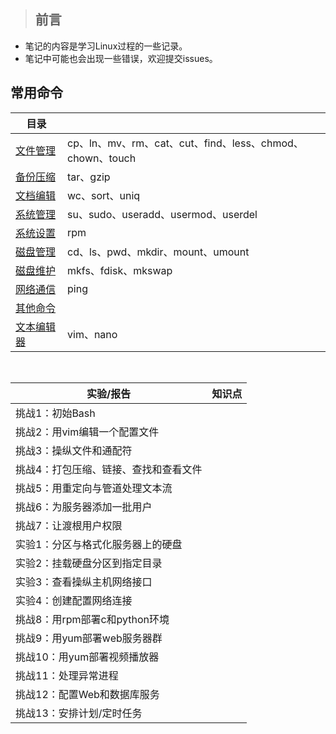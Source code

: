 > ## 前言  
* 笔记的内容是学习Linux过程的一些记录。
* 笔记中可能也会出现一些错误，欢迎提交issues。

## 常用命令
|目录|  |
|--------|--------|
|[文件管理](https://github.com/1023byte/Learning-Linux/blob/master/command/00.md)|cp、ln、mv、rm、cat、cut、find、less、chmod、chown、touch|
|[备份压缩]()|tar、gzip|
|[文档编辑]()|wc、sort、uniq|
|[系统管理]()|su、sudo、useradd、usermod、userdel|
|[系统设置](https://github.com/1023byte/Learning-Linux/blob/master/command/04.md)|rpm|
|[磁盘管理]()|cd、ls、pwd、mkdir、mount、umount|
|[磁盘维护]()|mkfs、fdisk、mkswap|
|[网络通信]()|ping|
|[其他命令]()|
|[文本编辑器]()|vim、nano|

&nbsp;  

|实验/报告|知识点|
|---|---|
|挑战1：初始Bash||
|挑战2：用vim编辑一个配置文件|  |
|挑战3：操纵文件和通配符|  |
|挑战4：打包压缩、链接、查找和查看文件|  |
|挑战5：用重定向与管道处理文本流|  |
|挑战6：为服务器添加一批用户|  |
|挑战7：让渡根用户权限|  |
|实验1：分区与格式化服务器上的硬盘|  |
|实验2：挂载硬盘分区到指定目录|  |
|实验3：查看操纵主机网络接口|  |
|实验4：创建配置网络连接|  |
|挑战8：用rpm部署c和python环境|  |
|挑战9：用yum部署web服务器群|  |
|挑战10：用yum部署视频播放器|  |
|挑战11：处理异常进程|  |
|挑战12：配置Web和数据库服务|  |
|挑战13：安排计划/定时任务|   |

